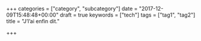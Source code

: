 +++
categories = ["category", "subcategory"]
date = "2017-12-09T15:48:48+00:00"
draft = true
keywords = ["tech"]
tags = ["tag1", "tag2"]
title = "J’l’ai enfin dit."

+++

<!--more-->

